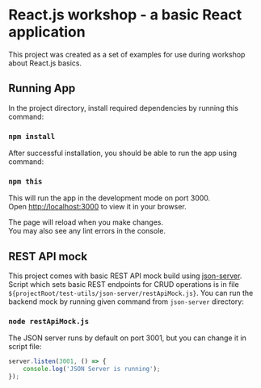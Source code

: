 # React.js workshop - a basic React application

This project was created as a set of examples for use during workshop about React.js basics.

## Running App

In the project directory, install required dependencies by running this command:

### `npm install`

After successful installation, you should be able to run the app using command:

### `npm this`

This will run the app in the development mode on port 3000.\
Open [http://localhost:3000](http://localhost:3000) to view it in your browser.

The page will reload when you make changes.\
You may also see any lint errors in the console.

## REST API mock

This project comes with basic REST API mock build using [json-server](https://github.com/typicode/json-server).
Script which sets basic REST endpoints for CRUD operations is in file `${projectRoot/test-utils/json-server/restApiMock.js}`.
You can run the backend mock by running given command from `json-server` directory:

### `node restApiMock.js`

The JSON server runs by default on port 3001, but you can change it in script file:

```javascript
server.listen(3001, () => {
    console.log('JSON Server is running');
});
```
